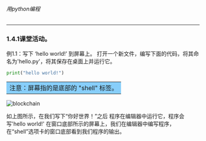 ###### 用python编程
---

### 1.4.1课堂活动。
例1.1：写下 ‘hello world!’ 到屏幕上。
打开一个新文件，编写下面的代码，将其命名为'hello.py'，将其保存在桌面上并运行它。

```python
print("hello world!")
```
<table><tr><td bgcolor=#87CEFA>注意：屏幕指的是底部的 "shell" 标签。</td></tr></table>


![blockchain](http://legendary.cdn.play8.io/learnpython/img/day1/1.4.1.png)

如上图所示，在我们写下“你好世界！”之后 程序在编辑器中运行它，程序会写'hello world!' 在窗口底部所示的屏幕上，我们在编辑器中编写程序，在“shell”选项卡的窗口底部看到我们程序的输出。




